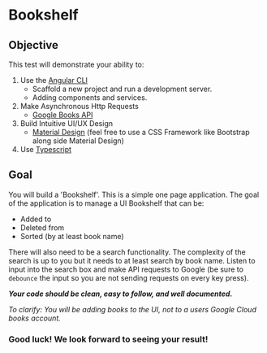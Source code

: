 # Bookshelf
## Objective
This test will demonstrate your ability to:
1) Use the [Angular CLI](https://github.com/angular/angular-cli)
    - Scaffold a new project and run a development server.
    - Adding components and services.
2) Make Asynchronous Http Requests
    - [Google Books API](https://developers.google.com/books/docs/v1/getting_started)
3) Build Intuitive UI/UX Design
    - [Material Design](https://material.angular.io/) (feel free to use a CSS Framework like Bootstrap along side Material Design)
4) Use [Typescript](https://www.typescriptlang.org/)

## Goal
You will build a 'Bookshelf'. This is a simple one page application. The goal of the application
is to manage a UI Bookshelf that can be:
- Added to
- Deleted from
- Sorted (by at least book name)

There will also need to be a search functionality. The complexity of the search is up to you
but it needs to at least search by book name. Listen to input into the search box and make API requests
to Google (be sure to `debounce` the input so you are not sending requests on every key press).

***Your code should be clean, easy to follow, and well documented.***

*To clarify: You will be adding books to the UI, not to a users Google Cloud books account.*

### Good luck! We look forward to seeing your result!
